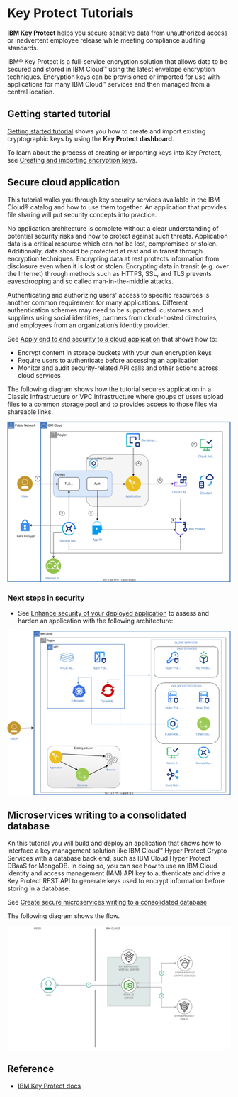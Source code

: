 # Key Protect Tutorials

**IBM Key Protect** helps you secure sensitive data from unauthorized access or inadvertent employee release while meeting compliance auditing standards. 

IBM® Key Protect is a full-service encryption solution that allows data to be secured and stored in IBM Cloud™ using the latest envelope encryption techniques. Encryption keys can be provisioned or imported for use with applications for many IBM Cloud™ services and then managed from a central location.

## Getting started tutorial

[Getting started tutorial](https://cloud.ibm.com/docs/key-protect?topic=key-protect-getting-started-tutorial) shows you how to create and import existing cryptographic keys by using the **Key Protect dashboard**.

To learn about the process of creating or importing keys into Key Protect, see [Creating and importing encryption keys](https://cloud.ibm.com/docs/key-protect?topic=key-protect-tutorial-import-keys).

## Secure cloud application

This tutorial walks you through key security services available in the IBM Cloud® catalog and how to use them together. An application that provides file sharing will put security concepts into practice.

No application architecture is complete without a clear understanding of potential security risks and how to protect against such threats. Application data is a critical resource which can not be lost, compromised or stolen. Additionally, data should be protected at rest and in transit through encryption techniques. Encrypting data at rest protects information from disclosure even when it is lost or stolen. Encrypting data in transit (e.g. over the Internet) through methods such as HTTPS, SSL, and TLS prevents eavesdropping and so called man-in-the-middle attacks.

Authenticating and authorizing users' access to specific resources is another common requirement for many applications. Different authentication schemes may need to be supported: customers and suppliers using social identities, partners from cloud-hosted directories, and employees from an organization’s identity provider.

See [Apply end to end security to a cloud application](https://cloud.ibm.com/docs/solution-tutorials?topic=solution-tutorials-cloud-e2e-security) that shows how to:

- Encrypt content in storage buckets with your own encryption keys
- Require users to authenticate before accessing an application
- Monitor and audit security-related API calls and other actions across cloud services

The following diagram shows how the tutorial secures application in a Classic Infrastructure or VPC Infrastructure where groups of users upload files to a common storage pool and to provides access to those files via shareable links.

![application security](./media/architecture-e2e-security.svg)

### Next steps in security

- See [Enhance security of your deployed application](https://cloud.ibm.com/docs/solution-tutorials?topic=solution-tutorials-extended-app-security) to assess and harden an application with the following architecture:

![enhanced architecture](./media/extended-app-security.svg)

## Microservices writing to a consolidated database

Kn this tutorial you will build and deploy an application that shows how to interface a key management solution like IBM Cloud™ Hyper Protect Crypto Services with a database back end, such as IBM Cloud Hyper Protect DBaaS for MongoDB. In doing so, you can see how to use an IBM Cloud identity and access management (IAM) API key to authenticate and drive a Key Protect REST API to generate keys used to encrypt information before storing in a database.

See [Create secure microservices writing to a consolidated database](https://developer.ibm.com/patterns/create-a-secured-microservices-and-deploy-it-to-a-consolidated-database/?_gl=1*11in9e1*_ga*MzIxMDU5Njc3LjE2OTIxOTgwODI.*_ga_FYECCCS21D*MTY5MjM4NTg5NC4xMC4xLjE2OTI0MDExMDIuMC4wLjA.)

The following diagram shows the flow.

![flow](./media/flow.png)

## Reference

- [IBM Key Protect docs](https://cloud.ibm.com/docs/key-protect/index.html)
